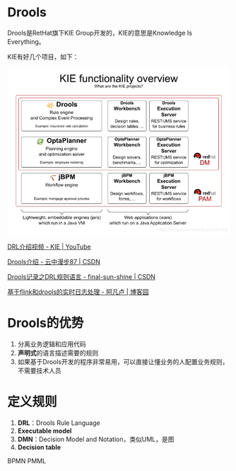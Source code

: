 # Drools

Drools是RetHat旗下KIE Group开发的，KIE的意思是Knowledge Is Everything。

KIE有好几个项目，如下：

![Kie Projects](KIE%20Projects.png)

[DRL介绍视频 - KIE | YouTube](https://youtu.be/IdS7dgSj3ds?t=500)

[Drools介绍 - 云中漫步87 | CSDN](https://blog.csdn.net/wangyunzhong/article/details/104313957?ops_request_misc=%257B%2522request%255Fid%2522%253A%2522161665244316780261918908%2522%252C%2522scm%2522%253A%252220140713.130102334.pc%255Fblog.%2522%257D&request_id=161665244316780261918908&biz_id=0&utm_medium=distribute.pc_search_result.none-task-blog-2~blog~first_rank_v2~times_rank-6-104313957.nonecase&utm_term=drools)

[Drools记录之DRL规则语言 - final-sun-shine | CSDN](https://blog.csdn.net/qq_33842877/article/details/104406491)

[基于flink和drools的实时日志处理 - 阿凡卢 | 博客园](https://www.cnblogs.com/luxiaoxun/p/13197981.html)

# Drools的优势
1. 分离业务逻辑和应用代码
1. **声明式**的语言描述需要的规则
1. 如果基于Drools开发的程序非常易用，可以直接让懂业务的人配置业务规则，不需要技术人员

# 定义规则
1. **DRL**：Drools Rule Language
1. **Executable model**
1. **DMN**：Decision Model and Notation，类似UML，是图
1. **Decision table**


BPMN
PMML

